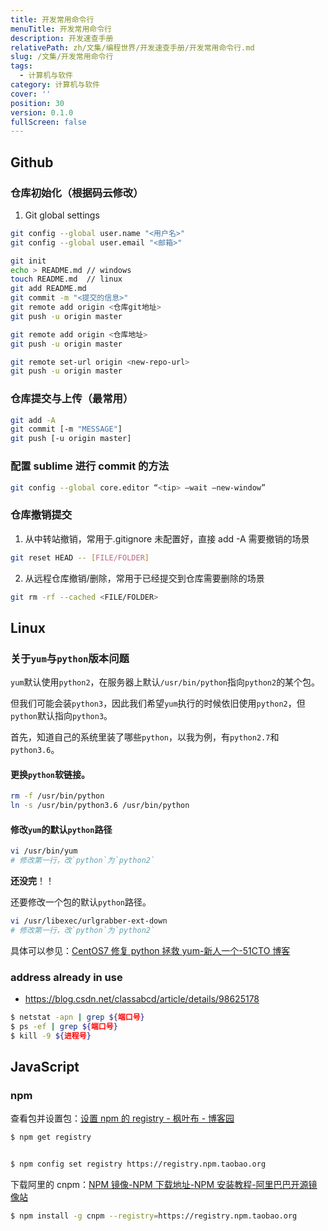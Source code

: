 ```yaml
---
title: 开发常用命令行
menuTitle: 开发常用命令行
description: 开发速查手册
relativePath: zh/文集/编程世界/开发速查手册/开发常用命令行.md
slug: /文集/开发常用命令行
tags:
  - 计算机与软件
category: 计算机与软件
cover: ''
position: 30
version: 0.1.0
fullScreen: false
---
```


## Github

### 仓库初始化（根据码云修改）

1. Git global settings

```bash
git config --global user.name "<用户名>"
git config --global user.email "<邮箱>"
```

<code-group>
<code-block label="2. Create git repository?">

```bash
git init
echo > README.md // windows
touch README.md  // linux
git add README.md
git commit -m "<提交的信息>"
git remote add origin <仓库git地址>
git push -u origin master
```

</code-block>

<code-block label="3. Existing repository?">

```bash
git remote add origin <仓库地址>
git push -u origin master
```

</code-block>

<code-block label="4. remote origin already exists?">

```bash
git remote set-url origin <new-repo-url>
git push -u origin master
```

</code-block>
</code-group>

### 仓库提交与上传（最常用）

```bash
git add -A
git commit [-m "MESSAGE"]
git push [-u origin master]
```

### 配置 sublime 进行 commit 的方法

```bash
git config --global core.editor “<tip> –wait –new-window”
```

### 仓库撤销提交

1. 从中转站撤销，常用于.gitignore 未配置好，直接 add -A 需要撤销的场景

```bash
git reset HEAD -- [FILE/FOLDER]
```

2. 从远程仓库撤销/删除，常用于已经提交到仓库需要删除的场景

```bash
git rm -rf --cached <FILE/FOLDER>
```

## Linux

### 关于`yum`与`python`版本问题

`yum`默认使用`python2`，在服务器上默认`/usr/bin/python`指向`python2`的某个包。

但我们可能会装`python3`，因此我们希望`yum`执行的时候依旧使用`python2`，但`python`默认指向`python3`。

首先，知道自己的系统里装了哪些`python`，以我为例，有`python2.7`和`python3.6`。

#### 更换`python`软链接。

```bash
rm -f /usr/bin/python
ln -s /usr/bin/python3.6 /usr/bin/python
```

#### 修改`yum`的默认`python`路径

```bash
vi /usr/bin/yum
# 修改第一行，改`python`为`python2`
```

**还没完**！！

还要修改一个包的默认`python`路径。

```bash
vi /usr/libexec/urlgrabber-ext-down
# 修改第一行，改`python`为`python2`
```

具体可以参见：[CentOS7 修复 python 拯救 yum-新人一个-51CTO 博客](https://blog.51cto.com/welcomeweb/2132654)

### address already in use

- https://blog.csdn.net/classabcd/article/details/98625178

```bash
$ netstat -apn | grep ${端口号}
$ ps -ef | grep ${端口号}
$ kill -9 ${进程号}
```

## JavaScript

### npm

查看包并设置包：[设置 npm 的 registry - 枫叶布 - 博客园](https://www.cnblogs.com/sghy/p/6840925.html)

```bash
$ npm get registry


$ npm config set registry https://registry.npm.taobao.org
```

下载阿里的 cnpm：[NPM 镜像-NPM 下载地址-NPM 安装教程-阿里巴巴开源镜像站](https://developer.aliyun.com/mirror/npm)

```bash
$ npm install -g cnpm --registry=https://registry.npm.taobao.org
```
